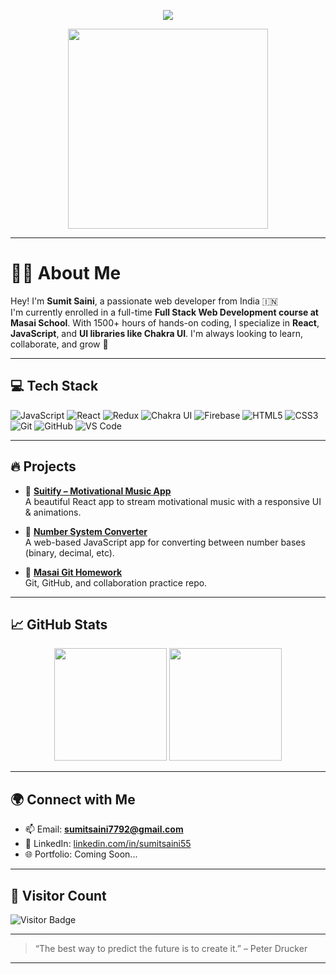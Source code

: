 <p align="center">
  <img src="https://readme-typing-svg.demolab.com/?lines=Hey,+I'm+Sumit+Saini+👋;Frontend+%7C+Full+Stack+Developer;Always+learning+new+things!&center=true&width=500&height=45">
</p>

<p align="center">
  <img src="https://media.giphy.com/media/qgQUggAC3Pfv687qPC/giphy.gif" width="320" />
</p>

---

# 🧑‍💻 About Me

Hey! I'm **Sumit Saini**, a passionate web developer from India 🇮🇳  
I'm currently enrolled in a full-time **Full Stack Web Development course at Masai School**. With 1500+ hours of hands-on coding, I specialize in **React**, **JavaScript**, and **UI libraries like Chakra UI**. I'm always looking to learn, collaborate, and grow 🚀

---

## 💻 Tech Stack

![JavaScript](https://img.shields.io/badge/-JavaScript-black?style=for-the-badge&logo=javascript)
![React](https://img.shields.io/badge/-React-20232A?style=for-the-badge&logo=react)
![Redux](https://img.shields.io/badge/-Redux-764ABC?style=for-the-badge&logo=redux)
![Chakra UI](https://img.shields.io/badge/-ChakraUI-319795?style=for-the-badge&logo=chakraui)
![Firebase](https://img.shields.io/badge/-Firebase-FFCA28?style=for-the-badge&logo=firebase)
![HTML5](https://img.shields.io/badge/-HTML5-E34F26?style=for-the-badge&logo=html5)
![CSS3](https://img.shields.io/badge/-CSS3-1572B6?style=for-the-badge&logo=css3)
![Git](https://img.shields.io/badge/-Git-F05032?style=for-the-badge&logo=git)
![GitHub](https://img.shields.io/badge/-GitHub-181717?style=for-the-badge&logo=github)
![VS Code](https://img.shields.io/badge/-VSCode-007ACC?style=for-the-badge&logo=visual-studio-code)

---

## 🔥 Projects

- 🎵 **[Suitify – Motivational Music App](#)**  
  A beautiful React app to stream motivational music with a responsive UI & animations.

- 🔢 **[Number System Converter](https://github.com/sumitsaini55/numbersystem)**  
  A web-based JavaScript app for converting between number bases (binary, decimal, etc).

- 📂 **[Masai Git Homework](https://github.com/sumitsaini55/masai-git-homework)**  
  Git, GitHub, and collaboration practice repo.

---

## 📈 GitHub Stats

<p align="center">
  <img src="https://github-readme-stats.vercel.app/api?username=sumitsaini55&show_icons=true&theme=radical" height="180" />
  <img src="https://github-readme-stats.vercel.app/api/top-langs/?username=sumitsaini55&layout=compact&theme=radical" height="180" />
</p>

---

## 🌍 Connect with Me

- 📫 Email: **sumitsaini7792@gmail.com**  
- 💼 LinkedIn: [linkedin.com/in/sumitsaini55](https://linkedin.com/in/sumitsaini55)  
- 🌐 Portfolio: Coming Soon...

---

## 👀 Visitor Count

![Visitor Badge](https://komarev.com/ghpvc/?username=sumitsaini55&style=flat-square&color=brightgreen)

---

> “The best way to predict the future is to create it.” – Peter Drucker

---

